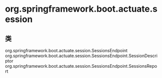 # org.springframework.boot.actuate.session

## 类

org.springframework.boot.actuate.session.SessionsEndpoint
org.springframework.boot.actuate.session.SessionsEndpoint.SessionDescriptor
org.springframework.boot.actuate.session.SessionsEndpoint.SessionsReport




